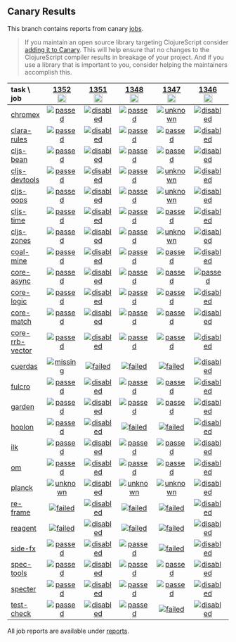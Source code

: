 ## Canary Results

This branch contains reports from canary [jobs](https://github.com/cljs-oss/canary/tree/jobs).

> If you maintain an open source library targeting ClojureScript consider [adding it to Canary](https://github.com/cljs-oss/canary/tree/master#how-to-participate). This will help ensure that no changes to the ClojureScript compiler results in breakage of your project. And if you use a library that is important to you, consider helping the maintainers accomplish this.

[//]: # (begin_overview_table)

| task \ job | <a href="reports/2020/03/29/job-001352-1.10.634-f227fadb" title="job #1352&#xA;&#xA;job&#xA;&#xA;requested by BinaryAge Bot (@babot) on 2020-03-29T11:02:50Z">1352<br/><img width=20 height=20 src="https://avatars0.githubusercontent.com/u/1476765?v=4&s=60"></a> | <a href="reports/2020/03/28/job-001351-1.10.624-20f34d85" title="job #1351&#xA;&#xA;job --only cuerdas&#xA;&#xA;requested by Mike Fikes (@mfikes) on 2020-03-28T14:21:32Z">1351<br/><img width=20 height=20 src="https://avatars1.githubusercontent.com/u/1723464?v=4&s=60"></a> | <a href="reports/2020/03/28/job-001348-1.10.624-20f34d85" title="job #1348&#xA;&#xA;job&#xA;&#xA;requested by BinaryAge Bot (@babot) on 2020-03-28T11:02:24Z">1348<br/><img width=20 height=20 src="https://avatars0.githubusercontent.com/u/1476765?v=4&s=60"></a> | <a href="reports/2020/03/28/job-001347-1.10.624-20f34d85" title="job #1347&#xA;&#xA;job&#xA;&#xA;requested by Mike Fikes (@mfikes) on 2020-03-28T01:31:31Z">1347<br/><img width=20 height=20 src="https://avatars1.githubusercontent.com/u/1723464?v=4&s=60"></a> | <a href="reports/2020/03/28/job-001346-1.10.624-20f34d85" title="job #1346&#xA;&#xA;job --only core-async&#xA;&#xA;requested by Mike Fikes (@mfikes) on 2020-03-28T01:13:58Z">1346<br/><img width=20 height=20 src="https://avatars1.githubusercontent.com/u/1723464?v=4&s=60"></a> | <a href="reports/2020/03/28/job-001345-1.10.624-20f34d85" title="job #1345&#xA;&#xA;job --only reagent&#xA;&#xA;requested by Mike Fikes (@mfikes) on 2020-03-28T01:06:29Z">1345<br/><img width=20 height=20 src="https://avatars1.githubusercontent.com/u/1723464?v=4&s=60"></a> | <a href="reports/2020/03/28/job-001343-1.10.624-20f34d85" title="job #1343&#xA;&#xA;job --only ilk&#xA;&#xA;requested by Mike Fikes (@mfikes) on 2020-03-28T00:54:08Z">1343<br/><img width=20 height=20 src="https://avatars1.githubusercontent.com/u/1723464?v=4&s=60"></a> | <a href="reports/2020/03/28/job-001342-1.10.624-20f34d85" title="job #1342&#xA;&#xA;job --only cljs-bean&#xA;&#xA;requested by Mike Fikes (@mfikes) on 2020-03-28T00:42:57Z">1342<br/><img width=20 height=20 src="https://avatars1.githubusercontent.com/u/1723464?v=4&s=60"></a> | <a href="reports/2020/03/27/job-001341-1.10.624-20f34d85" title="job #1341&#xA;&#xA;job --only reagent&#xA;&#xA;requested by Mike Fikes (@mfikes) on 2020-03-27T17:42:31Z">1341<br/><img width=20 height=20 src="https://avatars1.githubusercontent.com/u/1723464?v=4&s=60"></a> | <a href="reports/2020/03/27/job-001340-1.10.624-20f34d85" title="job #1340&#xA;&#xA;job --only reagent&#xA;&#xA;requested by Mike Fikes (@mfikes) on 2020-03-27T17:42:13Z">1340<br/><img width=20 height=20 src="https://avatars1.githubusercontent.com/u/1723464?v=4&s=60"></a> |
| :--- | :---: | :---: | :---: | :---: | :---: | :---: | :---: | :---: | :---: | :---: |
| [chromex](https://github.com/binaryage/chromex) | <a href="reports/2020/03/29/job-001352-1.10.634-f227fadb#-chromex"><img title="passed" src="http://box.binaryage.com/s-passed.svg"><a> | <a href="reports/2020/03/28/job-001351-1.10.624-20f34d85#-chromex"><img title="disabled" src="http://box.binaryage.com/s-disabled.svg"><a> | <a href="reports/2020/03/28/job-001348-1.10.624-20f34d85#-chromex"><img title="passed" src="http://box.binaryage.com/s-passed.svg"><a> | <a href="reports/2020/03/28/job-001347-1.10.624-20f34d85#-chromex"><img title="unknown" src="http://box.binaryage.com/s-unknown.svg"><a> | <a href="reports/2020/03/28/job-001346-1.10.624-20f34d85#-chromex"><img title="disabled" src="http://box.binaryage.com/s-disabled.svg"><a> | <a href="reports/2020/03/28/job-001345-1.10.624-20f34d85#-chromex"><img title="disabled" src="http://box.binaryage.com/s-disabled.svg"><a> | <a href="reports/2020/03/28/job-001343-1.10.624-20f34d85#-chromex"><img title="disabled" src="http://box.binaryage.com/s-disabled.svg"><a> | <a href="reports/2020/03/28/job-001342-1.10.624-20f34d85#-chromex"><img title="disabled" src="http://box.binaryage.com/s-disabled.svg"><a> | <a href="reports/2020/03/27/job-001341-1.10.624-20f34d85#-chromex"><img title="disabled" src="http://box.binaryage.com/s-disabled.svg"><a> | <a href="reports/2020/03/27/job-001340-1.10.624-20f34d85#-chromex"><img title="disabled" src="http://box.binaryage.com/s-disabled.svg"><a> |
| [clara-rules](https://github.com/cerner/clara-rules) | <a href="reports/2020/03/29/job-001352-1.10.634-f227fadb#-clara-rules"><img title="passed" src="http://box.binaryage.com/s-passed.svg"><a> | <a href="reports/2020/03/28/job-001351-1.10.624-20f34d85#-clara-rules"><img title="disabled" src="http://box.binaryage.com/s-disabled.svg"><a> | <a href="reports/2020/03/28/job-001348-1.10.624-20f34d85#-clara-rules"><img title="passed" src="http://box.binaryage.com/s-passed.svg"><a> | <a href="reports/2020/03/28/job-001347-1.10.624-20f34d85#-clara-rules"><img title="passed" src="http://box.binaryage.com/s-passed.svg"><a> | <a href="reports/2020/03/28/job-001346-1.10.624-20f34d85#-clara-rules"><img title="disabled" src="http://box.binaryage.com/s-disabled.svg"><a> | <a href="reports/2020/03/28/job-001345-1.10.624-20f34d85#-clara-rules"><img title="disabled" src="http://box.binaryage.com/s-disabled.svg"><a> | <a href="reports/2020/03/28/job-001343-1.10.624-20f34d85#-clara-rules"><img title="disabled" src="http://box.binaryage.com/s-disabled.svg"><a> | <a href="reports/2020/03/28/job-001342-1.10.624-20f34d85#-clara-rules"><img title="disabled" src="http://box.binaryage.com/s-disabled.svg"><a> | <a href="reports/2020/03/27/job-001341-1.10.624-20f34d85#-clara-rules"><img title="disabled" src="http://box.binaryage.com/s-disabled.svg"><a> | <a href="reports/2020/03/27/job-001340-1.10.624-20f34d85#-clara-rules"><img title="disabled" src="http://box.binaryage.com/s-disabled.svg"><a> |
| [cljs-bean](https://github.com/mfikes/cljs-bean) | <a href="reports/2020/03/29/job-001352-1.10.634-f227fadb#-cljs-bean"><img title="passed" src="http://box.binaryage.com/s-passed.svg"><a> | <a href="reports/2020/03/28/job-001351-1.10.624-20f34d85#-cljs-bean"><img title="disabled" src="http://box.binaryage.com/s-disabled.svg"><a> | <a href="reports/2020/03/28/job-001348-1.10.624-20f34d85#-cljs-bean"><img title="passed" src="http://box.binaryage.com/s-passed.svg"><a> | <a href="reports/2020/03/28/job-001347-1.10.624-20f34d85#-cljs-bean"><img title="passed" src="http://box.binaryage.com/s-passed.svg"><a> | <a href="reports/2020/03/28/job-001346-1.10.624-20f34d85#-cljs-bean"><img title="disabled" src="http://box.binaryage.com/s-disabled.svg"><a> | <a href="reports/2020/03/28/job-001345-1.10.624-20f34d85#-cljs-bean"><img title="disabled" src="http://box.binaryage.com/s-disabled.svg"><a> | <a href="reports/2020/03/28/job-001343-1.10.624-20f34d85#-cljs-bean"><img title="disabled" src="http://box.binaryage.com/s-disabled.svg"><a> | <a href="reports/2020/03/28/job-001342-1.10.624-20f34d85#-cljs-bean"><img title="passed" src="http://box.binaryage.com/s-passed.svg"><a> | <a href="reports/2020/03/27/job-001341-1.10.624-20f34d85#-cljs-bean"><img title="disabled" src="http://box.binaryage.com/s-disabled.svg"><a> | <a href="reports/2020/03/27/job-001340-1.10.624-20f34d85#-cljs-bean"><img title="disabled" src="http://box.binaryage.com/s-disabled.svg"><a> |
| [cljs-devtools](https://github.com/binaryage/cljs-devtools) | <a href="reports/2020/03/29/job-001352-1.10.634-f227fadb#-cljs-devtools"><img title="passed" src="http://box.binaryage.com/s-passed.svg"><a> | <a href="reports/2020/03/28/job-001351-1.10.624-20f34d85#-cljs-devtools"><img title="disabled" src="http://box.binaryage.com/s-disabled.svg"><a> | <a href="reports/2020/03/28/job-001348-1.10.624-20f34d85#-cljs-devtools"><img title="passed" src="http://box.binaryage.com/s-passed.svg"><a> | <a href="reports/2020/03/28/job-001347-1.10.624-20f34d85#-cljs-devtools"><img title="unknown" src="http://box.binaryage.com/s-unknown.svg"><a> | <a href="reports/2020/03/28/job-001346-1.10.624-20f34d85#-cljs-devtools"><img title="disabled" src="http://box.binaryage.com/s-disabled.svg"><a> | <a href="reports/2020/03/28/job-001345-1.10.624-20f34d85#-cljs-devtools"><img title="disabled" src="http://box.binaryage.com/s-disabled.svg"><a> | <a href="reports/2020/03/28/job-001343-1.10.624-20f34d85#-cljs-devtools"><img title="disabled" src="http://box.binaryage.com/s-disabled.svg"><a> | <a href="reports/2020/03/28/job-001342-1.10.624-20f34d85#-cljs-devtools"><img title="disabled" src="http://box.binaryage.com/s-disabled.svg"><a> | <a href="reports/2020/03/27/job-001341-1.10.624-20f34d85#-cljs-devtools"><img title="disabled" src="http://box.binaryage.com/s-disabled.svg"><a> | <a href="reports/2020/03/27/job-001340-1.10.624-20f34d85#-cljs-devtools"><img title="disabled" src="http://box.binaryage.com/s-disabled.svg"><a> |
| [cljs-oops](https://github.com/binaryage/cljs-oops) | <a href="reports/2020/03/29/job-001352-1.10.634-f227fadb#-cljs-oops"><img title="passed" src="http://box.binaryage.com/s-passed.svg"><a> | <a href="reports/2020/03/28/job-001351-1.10.624-20f34d85#-cljs-oops"><img title="disabled" src="http://box.binaryage.com/s-disabled.svg"><a> | <a href="reports/2020/03/28/job-001348-1.10.624-20f34d85#-cljs-oops"><img title="passed" src="http://box.binaryage.com/s-passed.svg"><a> | <a href="reports/2020/03/28/job-001347-1.10.624-20f34d85#-cljs-oops"><img title="unknown" src="http://box.binaryage.com/s-unknown.svg"><a> | <a href="reports/2020/03/28/job-001346-1.10.624-20f34d85#-cljs-oops"><img title="disabled" src="http://box.binaryage.com/s-disabled.svg"><a> | <a href="reports/2020/03/28/job-001345-1.10.624-20f34d85#-cljs-oops"><img title="disabled" src="http://box.binaryage.com/s-disabled.svg"><a> | <a href="reports/2020/03/28/job-001343-1.10.624-20f34d85#-cljs-oops"><img title="disabled" src="http://box.binaryage.com/s-disabled.svg"><a> | <a href="reports/2020/03/28/job-001342-1.10.624-20f34d85#-cljs-oops"><img title="disabled" src="http://box.binaryage.com/s-disabled.svg"><a> | <a href="reports/2020/03/27/job-001341-1.10.624-20f34d85#-cljs-oops"><img title="disabled" src="http://box.binaryage.com/s-disabled.svg"><a> | <a href="reports/2020/03/27/job-001340-1.10.624-20f34d85#-cljs-oops"><img title="disabled" src="http://box.binaryage.com/s-disabled.svg"><a> |
| [cljs-time](https://github.com/andrewmcveigh/cljs-time) | <a href="reports/2020/03/29/job-001352-1.10.634-f227fadb#-cljs-time"><img title="passed" src="http://box.binaryage.com/s-passed.svg"><a> | <a href="reports/2020/03/28/job-001351-1.10.624-20f34d85#-cljs-time"><img title="disabled" src="http://box.binaryage.com/s-disabled.svg"><a> | <a href="reports/2020/03/28/job-001348-1.10.624-20f34d85#-cljs-time"><img title="passed" src="http://box.binaryage.com/s-passed.svg"><a> | <a href="reports/2020/03/28/job-001347-1.10.624-20f34d85#-cljs-time"><img title="passed" src="http://box.binaryage.com/s-passed.svg"><a> | <a href="reports/2020/03/28/job-001346-1.10.624-20f34d85#-cljs-time"><img title="disabled" src="http://box.binaryage.com/s-disabled.svg"><a> | <a href="reports/2020/03/28/job-001345-1.10.624-20f34d85#-cljs-time"><img title="disabled" src="http://box.binaryage.com/s-disabled.svg"><a> | <a href="reports/2020/03/28/job-001343-1.10.624-20f34d85#-cljs-time"><img title="disabled" src="http://box.binaryage.com/s-disabled.svg"><a> | <a href="reports/2020/03/28/job-001342-1.10.624-20f34d85#-cljs-time"><img title="disabled" src="http://box.binaryage.com/s-disabled.svg"><a> | <a href="reports/2020/03/27/job-001341-1.10.624-20f34d85#-cljs-time"><img title="disabled" src="http://box.binaryage.com/s-disabled.svg"><a> | <a href="reports/2020/03/27/job-001340-1.10.624-20f34d85#-cljs-time"><img title="disabled" src="http://box.binaryage.com/s-disabled.svg"><a> |
| [cljs-zones](https://github.com/binaryage/cljs-zones) | <a href="reports/2020/03/29/job-001352-1.10.634-f227fadb#-cljs-zones"><img title="passed" src="http://box.binaryage.com/s-passed.svg"><a> | <a href="reports/2020/03/28/job-001351-1.10.624-20f34d85#-cljs-zones"><img title="disabled" src="http://box.binaryage.com/s-disabled.svg"><a> | <a href="reports/2020/03/28/job-001348-1.10.624-20f34d85#-cljs-zones"><img title="passed" src="http://box.binaryage.com/s-passed.svg"><a> | <a href="reports/2020/03/28/job-001347-1.10.624-20f34d85#-cljs-zones"><img title="unknown" src="http://box.binaryage.com/s-unknown.svg"><a> | <a href="reports/2020/03/28/job-001346-1.10.624-20f34d85#-cljs-zones"><img title="disabled" src="http://box.binaryage.com/s-disabled.svg"><a> | <a href="reports/2020/03/28/job-001345-1.10.624-20f34d85#-cljs-zones"><img title="disabled" src="http://box.binaryage.com/s-disabled.svg"><a> | <a href="reports/2020/03/28/job-001343-1.10.624-20f34d85#-cljs-zones"><img title="disabled" src="http://box.binaryage.com/s-disabled.svg"><a> | <a href="reports/2020/03/28/job-001342-1.10.624-20f34d85#-cljs-zones"><img title="disabled" src="http://box.binaryage.com/s-disabled.svg"><a> | <a href="reports/2020/03/27/job-001341-1.10.624-20f34d85#-cljs-zones"><img title="disabled" src="http://box.binaryage.com/s-disabled.svg"><a> | <a href="reports/2020/03/27/job-001340-1.10.624-20f34d85#-cljs-zones"><img title="disabled" src="http://box.binaryage.com/s-disabled.svg"><a> |
| [coal-mine](https://github.com/mfikes/coal-mine) | <a href="reports/2020/03/29/job-001352-1.10.634-f227fadb#-coal-mine"><img title="passed" src="http://box.binaryage.com/s-passed.svg"><a> | <a href="reports/2020/03/28/job-001351-1.10.624-20f34d85#-coal-mine"><img title="disabled" src="http://box.binaryage.com/s-disabled.svg"><a> | <a href="reports/2020/03/28/job-001348-1.10.624-20f34d85#-coal-mine"><img title="passed" src="http://box.binaryage.com/s-passed.svg"><a> | <a href="reports/2020/03/28/job-001347-1.10.624-20f34d85#-coal-mine"><img title="passed" src="http://box.binaryage.com/s-passed.svg"><a> | <a href="reports/2020/03/28/job-001346-1.10.624-20f34d85#-coal-mine"><img title="disabled" src="http://box.binaryage.com/s-disabled.svg"><a> | <a href="reports/2020/03/28/job-001345-1.10.624-20f34d85#-coal-mine"><img title="disabled" src="http://box.binaryage.com/s-disabled.svg"><a> | <a href="reports/2020/03/28/job-001343-1.10.624-20f34d85#-coal-mine"><img title="disabled" src="http://box.binaryage.com/s-disabled.svg"><a> | <a href="reports/2020/03/28/job-001342-1.10.624-20f34d85#-coal-mine"><img title="disabled" src="http://box.binaryage.com/s-disabled.svg"><a> | <a href="reports/2020/03/27/job-001341-1.10.624-20f34d85#-coal-mine"><img title="disabled" src="http://box.binaryage.com/s-disabled.svg"><a> | <a href="reports/2020/03/27/job-001340-1.10.624-20f34d85#-coal-mine"><img title="disabled" src="http://box.binaryage.com/s-disabled.svg"><a> |
| [core-async](https://github.com/clojure/core.async) | <a href="reports/2020/03/29/job-001352-1.10.634-f227fadb#-core-async"><img title="passed" src="http://box.binaryage.com/s-passed.svg"><a> | <a href="reports/2020/03/28/job-001351-1.10.624-20f34d85#-core-async"><img title="disabled" src="http://box.binaryage.com/s-disabled.svg"><a> | <a href="reports/2020/03/28/job-001348-1.10.624-20f34d85#-core-async"><img title="passed" src="http://box.binaryage.com/s-passed.svg"><a> | <a href="reports/2020/03/28/job-001347-1.10.624-20f34d85#-core-async"><img title="passed" src="http://box.binaryage.com/s-passed.svg"><a> | <a href="reports/2020/03/28/job-001346-1.10.624-20f34d85#-core-async"><img title="passed" src="http://box.binaryage.com/s-passed.svg"><a> | <a href="reports/2020/03/28/job-001345-1.10.624-20f34d85#-core-async"><img title="disabled" src="http://box.binaryage.com/s-disabled.svg"><a> | <a href="reports/2020/03/28/job-001343-1.10.624-20f34d85#-core-async"><img title="disabled" src="http://box.binaryage.com/s-disabled.svg"><a> | <a href="reports/2020/03/28/job-001342-1.10.624-20f34d85#-core-async"><img title="disabled" src="http://box.binaryage.com/s-disabled.svg"><a> | <a href="reports/2020/03/27/job-001341-1.10.624-20f34d85#-core-async"><img title="disabled" src="http://box.binaryage.com/s-disabled.svg"><a> | <a href="reports/2020/03/27/job-001340-1.10.624-20f34d85#-core-async"><img title="disabled" src="http://box.binaryage.com/s-disabled.svg"><a> |
| [core-logic](https://github.com/clojure/core.logic) | <a href="reports/2020/03/29/job-001352-1.10.634-f227fadb#-core-logic"><img title="passed" src="http://box.binaryage.com/s-passed.svg"><a> | <a href="reports/2020/03/28/job-001351-1.10.624-20f34d85#-core-logic"><img title="disabled" src="http://box.binaryage.com/s-disabled.svg"><a> | <a href="reports/2020/03/28/job-001348-1.10.624-20f34d85#-core-logic"><img title="passed" src="http://box.binaryage.com/s-passed.svg"><a> | <a href="reports/2020/03/28/job-001347-1.10.624-20f34d85#-core-logic"><img title="passed" src="http://box.binaryage.com/s-passed.svg"><a> | <a href="reports/2020/03/28/job-001346-1.10.624-20f34d85#-core-logic"><img title="disabled" src="http://box.binaryage.com/s-disabled.svg"><a> | <a href="reports/2020/03/28/job-001345-1.10.624-20f34d85#-core-logic"><img title="disabled" src="http://box.binaryage.com/s-disabled.svg"><a> | <a href="reports/2020/03/28/job-001343-1.10.624-20f34d85#-core-logic"><img title="disabled" src="http://box.binaryage.com/s-disabled.svg"><a> | <a href="reports/2020/03/28/job-001342-1.10.624-20f34d85#-core-logic"><img title="disabled" src="http://box.binaryage.com/s-disabled.svg"><a> | <a href="reports/2020/03/27/job-001341-1.10.624-20f34d85#-core-logic"><img title="disabled" src="http://box.binaryage.com/s-disabled.svg"><a> | <a href="reports/2020/03/27/job-001340-1.10.624-20f34d85#-core-logic"><img title="disabled" src="http://box.binaryage.com/s-disabled.svg"><a> |
| [core-match](https://github.com/clojure/core.match) | <a href="reports/2020/03/29/job-001352-1.10.634-f227fadb#-core-match"><img title="passed" src="http://box.binaryage.com/s-passed.svg"><a> | <a href="reports/2020/03/28/job-001351-1.10.624-20f34d85#-core-match"><img title="disabled" src="http://box.binaryage.com/s-disabled.svg"><a> | <a href="reports/2020/03/28/job-001348-1.10.624-20f34d85#-core-match"><img title="passed" src="http://box.binaryage.com/s-passed.svg"><a> | <a href="reports/2020/03/28/job-001347-1.10.624-20f34d85#-core-match"><img title="passed" src="http://box.binaryage.com/s-passed.svg"><a> | <a href="reports/2020/03/28/job-001346-1.10.624-20f34d85#-core-match"><img title="disabled" src="http://box.binaryage.com/s-disabled.svg"><a> | <a href="reports/2020/03/28/job-001345-1.10.624-20f34d85#-core-match"><img title="disabled" src="http://box.binaryage.com/s-disabled.svg"><a> | <a href="reports/2020/03/28/job-001343-1.10.624-20f34d85#-core-match"><img title="disabled" src="http://box.binaryage.com/s-disabled.svg"><a> | <a href="reports/2020/03/28/job-001342-1.10.624-20f34d85#-core-match"><img title="disabled" src="http://box.binaryage.com/s-disabled.svg"><a> | <a href="reports/2020/03/27/job-001341-1.10.624-20f34d85#-core-match"><img title="disabled" src="http://box.binaryage.com/s-disabled.svg"><a> | <a href="reports/2020/03/27/job-001340-1.10.624-20f34d85#-core-match"><img title="disabled" src="http://box.binaryage.com/s-disabled.svg"><a> |
| [core-rrb-vector](https://github.com/clojure/core.rrb-vector) | <a href="reports/2020/03/29/job-001352-1.10.634-f227fadb#-core-rrb-vector"><img title="passed" src="http://box.binaryage.com/s-passed.svg"><a> | <a href="reports/2020/03/28/job-001351-1.10.624-20f34d85#-core-rrb-vector"><img title="disabled" src="http://box.binaryage.com/s-disabled.svg"><a> | <a href="reports/2020/03/28/job-001348-1.10.624-20f34d85#-core-rrb-vector"><img title="passed" src="http://box.binaryage.com/s-passed.svg"><a> | <a href="reports/2020/03/28/job-001347-1.10.624-20f34d85#-core-rrb-vector"><img title="passed" src="http://box.binaryage.com/s-passed.svg"><a> | <a href="reports/2020/03/28/job-001346-1.10.624-20f34d85#-core-rrb-vector"><img title="disabled" src="http://box.binaryage.com/s-disabled.svg"><a> | <a href="reports/2020/03/28/job-001345-1.10.624-20f34d85#-core-rrb-vector"><img title="disabled" src="http://box.binaryage.com/s-disabled.svg"><a> | <a href="reports/2020/03/28/job-001343-1.10.624-20f34d85#-core-rrb-vector"><img title="disabled" src="http://box.binaryage.com/s-disabled.svg"><a> | <a href="reports/2020/03/28/job-001342-1.10.624-20f34d85#-core-rrb-vector"><img title="disabled" src="http://box.binaryage.com/s-disabled.svg"><a> | <a href="reports/2020/03/27/job-001341-1.10.624-20f34d85#-core-rrb-vector"><img title="disabled" src="http://box.binaryage.com/s-disabled.svg"><a> | <a href="reports/2020/03/27/job-001340-1.10.624-20f34d85#-core-rrb-vector"><img title="disabled" src="http://box.binaryage.com/s-disabled.svg"><a> |
| [cuerdas](https://github.com/funcool/cuerdas) | <a href="reports/2020/03/29/job-001352-1.10.634-f227fadb#-cuerdas"><img title="missing" src="http://box.binaryage.com/s-missing.svg"><a> | <a href="reports/2020/03/28/job-001351-1.10.624-20f34d85#-cuerdas"><img title="failed" src="http://box.binaryage.com/s-failed.svg"><a> | <a href="reports/2020/03/28/job-001348-1.10.624-20f34d85#-cuerdas"><img title="failed" src="http://box.binaryage.com/s-failed.svg"><a> | <a href="reports/2020/03/28/job-001347-1.10.624-20f34d85#-cuerdas"><img title="failed" src="http://box.binaryage.com/s-failed.svg"><a> | <a href="reports/2020/03/28/job-001346-1.10.624-20f34d85#-cuerdas"><img title="disabled" src="http://box.binaryage.com/s-disabled.svg"><a> | <a href="reports/2020/03/28/job-001345-1.10.624-20f34d85#-cuerdas"><img title="disabled" src="http://box.binaryage.com/s-disabled.svg"><a> | <a href="reports/2020/03/28/job-001343-1.10.624-20f34d85#-cuerdas"><img title="disabled" src="http://box.binaryage.com/s-disabled.svg"><a> | <a href="reports/2020/03/28/job-001342-1.10.624-20f34d85#-cuerdas"><img title="disabled" src="http://box.binaryage.com/s-disabled.svg"><a> | <a href="reports/2020/03/27/job-001341-1.10.624-20f34d85#-cuerdas"><img title="disabled" src="http://box.binaryage.com/s-disabled.svg"><a> | <a href="reports/2020/03/27/job-001340-1.10.624-20f34d85#-cuerdas"><img title="disabled" src="http://box.binaryage.com/s-disabled.svg"><a> |
| [fulcro](https://github.com/fulcrologic/fulcro) | <a href="reports/2020/03/29/job-001352-1.10.634-f227fadb#-fulcro"><img title="passed" src="http://box.binaryage.com/s-passed.svg"><a> | <a href="reports/2020/03/28/job-001351-1.10.624-20f34d85#-fulcro"><img title="disabled" src="http://box.binaryage.com/s-disabled.svg"><a> | <a href="reports/2020/03/28/job-001348-1.10.624-20f34d85#-fulcro"><img title="passed" src="http://box.binaryage.com/s-passed.svg"><a> | <a href="reports/2020/03/28/job-001347-1.10.624-20f34d85#-fulcro"><img title="passed" src="http://box.binaryage.com/s-passed.svg"><a> | <a href="reports/2020/03/28/job-001346-1.10.624-20f34d85#-fulcro"><img title="disabled" src="http://box.binaryage.com/s-disabled.svg"><a> | <a href="reports/2020/03/28/job-001345-1.10.624-20f34d85#-fulcro"><img title="disabled" src="http://box.binaryage.com/s-disabled.svg"><a> | <a href="reports/2020/03/28/job-001343-1.10.624-20f34d85#-fulcro"><img title="disabled" src="http://box.binaryage.com/s-disabled.svg"><a> | <a href="reports/2020/03/28/job-001342-1.10.624-20f34d85#-fulcro"><img title="disabled" src="http://box.binaryage.com/s-disabled.svg"><a> | <a href="reports/2020/03/27/job-001341-1.10.624-20f34d85#-fulcro"><img title="disabled" src="http://box.binaryage.com/s-disabled.svg"><a> | <a href="reports/2020/03/27/job-001340-1.10.624-20f34d85#-fulcro"><img title="disabled" src="http://box.binaryage.com/s-disabled.svg"><a> |
| [garden](https://github.com/noprompt/garden) | <a href="reports/2020/03/29/job-001352-1.10.634-f227fadb#-garden"><img title="passed" src="http://box.binaryage.com/s-passed.svg"><a> | <a href="reports/2020/03/28/job-001351-1.10.624-20f34d85#-garden"><img title="disabled" src="http://box.binaryage.com/s-disabled.svg"><a> | <a href="reports/2020/03/28/job-001348-1.10.624-20f34d85#-garden"><img title="passed" src="http://box.binaryage.com/s-passed.svg"><a> | <a href="reports/2020/03/28/job-001347-1.10.624-20f34d85#-garden"><img title="passed" src="http://box.binaryage.com/s-passed.svg"><a> | <a href="reports/2020/03/28/job-001346-1.10.624-20f34d85#-garden"><img title="disabled" src="http://box.binaryage.com/s-disabled.svg"><a> | <a href="reports/2020/03/28/job-001345-1.10.624-20f34d85#-garden"><img title="disabled" src="http://box.binaryage.com/s-disabled.svg"><a> | <a href="reports/2020/03/28/job-001343-1.10.624-20f34d85#-garden"><img title="disabled" src="http://box.binaryage.com/s-disabled.svg"><a> | <a href="reports/2020/03/28/job-001342-1.10.624-20f34d85#-garden"><img title="disabled" src="http://box.binaryage.com/s-disabled.svg"><a> | <a href="reports/2020/03/27/job-001341-1.10.624-20f34d85#-garden"><img title="disabled" src="http://box.binaryage.com/s-disabled.svg"><a> | <a href="reports/2020/03/27/job-001340-1.10.624-20f34d85#-garden"><img title="disabled" src="http://box.binaryage.com/s-disabled.svg"><a> |
| [hoplon](https://github.com/hoplon/hoplon) | <a href="reports/2020/03/29/job-001352-1.10.634-f227fadb#-hoplon"><img title="passed" src="http://box.binaryage.com/s-passed.svg"><a> | <a href="reports/2020/03/28/job-001351-1.10.624-20f34d85#-hoplon"><img title="disabled" src="http://box.binaryage.com/s-disabled.svg"><a> | <a href="reports/2020/03/28/job-001348-1.10.624-20f34d85#-hoplon"><img title="failed" src="http://box.binaryage.com/s-failed.svg"><a> | <a href="reports/2020/03/28/job-001347-1.10.624-20f34d85#-hoplon"><img title="failed" src="http://box.binaryage.com/s-failed.svg"><a> | <a href="reports/2020/03/28/job-001346-1.10.624-20f34d85#-hoplon"><img title="disabled" src="http://box.binaryage.com/s-disabled.svg"><a> | <a href="reports/2020/03/28/job-001345-1.10.624-20f34d85#-hoplon"><img title="disabled" src="http://box.binaryage.com/s-disabled.svg"><a> | <a href="reports/2020/03/28/job-001343-1.10.624-20f34d85#-hoplon"><img title="disabled" src="http://box.binaryage.com/s-disabled.svg"><a> | <a href="reports/2020/03/28/job-001342-1.10.624-20f34d85#-hoplon"><img title="disabled" src="http://box.binaryage.com/s-disabled.svg"><a> | <a href="reports/2020/03/27/job-001341-1.10.624-20f34d85#-hoplon"><img title="disabled" src="http://box.binaryage.com/s-disabled.svg"><a> | <a href="reports/2020/03/27/job-001340-1.10.624-20f34d85#-hoplon"><img title="disabled" src="http://box.binaryage.com/s-disabled.svg"><a> |
| [ilk](https://github.com/mfikes/ilk) | <a href="reports/2020/03/29/job-001352-1.10.634-f227fadb#-ilk"><img title="passed" src="http://box.binaryage.com/s-passed.svg"><a> | <a href="reports/2020/03/28/job-001351-1.10.624-20f34d85#-ilk"><img title="disabled" src="http://box.binaryage.com/s-disabled.svg"><a> | <a href="reports/2020/03/28/job-001348-1.10.624-20f34d85#-ilk"><img title="passed" src="http://box.binaryage.com/s-passed.svg"><a> | <a href="reports/2020/03/28/job-001347-1.10.624-20f34d85#-ilk"><img title="passed" src="http://box.binaryage.com/s-passed.svg"><a> | <a href="reports/2020/03/28/job-001346-1.10.624-20f34d85#-ilk"><img title="disabled" src="http://box.binaryage.com/s-disabled.svg"><a> | <a href="reports/2020/03/28/job-001345-1.10.624-20f34d85#-ilk"><img title="disabled" src="http://box.binaryage.com/s-disabled.svg"><a> | <a href="reports/2020/03/28/job-001343-1.10.624-20f34d85#-ilk"><img title="passed" src="http://box.binaryage.com/s-passed.svg"><a> | <a href="reports/2020/03/28/job-001342-1.10.624-20f34d85#-ilk"><img title="disabled" src="http://box.binaryage.com/s-disabled.svg"><a> | <a href="reports/2020/03/27/job-001341-1.10.624-20f34d85#-ilk"><img title="disabled" src="http://box.binaryage.com/s-disabled.svg"><a> | <a href="reports/2020/03/27/job-001340-1.10.624-20f34d85#-ilk"><img title="disabled" src="http://box.binaryage.com/s-disabled.svg"><a> |
| [om](https://github.com/omcljs/om) | <a href="reports/2020/03/29/job-001352-1.10.634-f227fadb#-om"><img title="passed" src="http://box.binaryage.com/s-passed.svg"><a> | <a href="reports/2020/03/28/job-001351-1.10.624-20f34d85#-om"><img title="disabled" src="http://box.binaryage.com/s-disabled.svg"><a> | <a href="reports/2020/03/28/job-001348-1.10.624-20f34d85#-om"><img title="passed" src="http://box.binaryage.com/s-passed.svg"><a> | <a href="reports/2020/03/28/job-001347-1.10.624-20f34d85#-om"><img title="passed" src="http://box.binaryage.com/s-passed.svg"><a> | <a href="reports/2020/03/28/job-001346-1.10.624-20f34d85#-om"><img title="disabled" src="http://box.binaryage.com/s-disabled.svg"><a> | <a href="reports/2020/03/28/job-001345-1.10.624-20f34d85#-om"><img title="disabled" src="http://box.binaryage.com/s-disabled.svg"><a> | <a href="reports/2020/03/28/job-001343-1.10.624-20f34d85#-om"><img title="disabled" src="http://box.binaryage.com/s-disabled.svg"><a> | <a href="reports/2020/03/28/job-001342-1.10.624-20f34d85#-om"><img title="disabled" src="http://box.binaryage.com/s-disabled.svg"><a> | <a href="reports/2020/03/27/job-001341-1.10.624-20f34d85#-om"><img title="disabled" src="http://box.binaryage.com/s-disabled.svg"><a> | <a href="reports/2020/03/27/job-001340-1.10.624-20f34d85#-om"><img title="disabled" src="http://box.binaryage.com/s-disabled.svg"><a> |
| [planck](https://github.com/planck-repl/planck) | <a href="reports/2020/03/29/job-001352-1.10.634-f227fadb#-planck"><img title="unknown" src="http://box.binaryage.com/s-unknown.svg"><a> | <a href="reports/2020/03/28/job-001351-1.10.624-20f34d85#-planck"><img title="disabled" src="http://box.binaryage.com/s-disabled.svg"><a> | <a href="reports/2020/03/28/job-001348-1.10.624-20f34d85#-planck"><img title="unknown" src="http://box.binaryage.com/s-unknown.svg"><a> | <a href="reports/2020/03/28/job-001347-1.10.624-20f34d85#-planck"><img title="unknown" src="http://box.binaryage.com/s-unknown.svg"><a> | <a href="reports/2020/03/28/job-001346-1.10.624-20f34d85#-planck"><img title="disabled" src="http://box.binaryage.com/s-disabled.svg"><a> | <a href="reports/2020/03/28/job-001345-1.10.624-20f34d85#-planck"><img title="disabled" src="http://box.binaryage.com/s-disabled.svg"><a> | <a href="reports/2020/03/28/job-001343-1.10.624-20f34d85#-planck"><img title="disabled" src="http://box.binaryage.com/s-disabled.svg"><a> | <a href="reports/2020/03/28/job-001342-1.10.624-20f34d85#-planck"><img title="disabled" src="http://box.binaryage.com/s-disabled.svg"><a> | <a href="reports/2020/03/27/job-001341-1.10.624-20f34d85#-planck"><img title="disabled" src="http://box.binaryage.com/s-disabled.svg"><a> | <a href="reports/2020/03/27/job-001340-1.10.624-20f34d85#-planck"><img title="disabled" src="http://box.binaryage.com/s-disabled.svg"><a> |
| [re-frame](https://github.com/Day8/re-frame) | <a href="reports/2020/03/29/job-001352-1.10.634-f227fadb#-re-frame"><img title="failed" src="http://box.binaryage.com/s-failed.svg"><a> | <a href="reports/2020/03/28/job-001351-1.10.624-20f34d85#-re-frame"><img title="disabled" src="http://box.binaryage.com/s-disabled.svg"><a> | <a href="reports/2020/03/28/job-001348-1.10.624-20f34d85#-re-frame"><img title="failed" src="http://box.binaryage.com/s-failed.svg"><a> | <a href="reports/2020/03/28/job-001347-1.10.624-20f34d85#-re-frame"><img title="failed" src="http://box.binaryage.com/s-failed.svg"><a> | <a href="reports/2020/03/28/job-001346-1.10.624-20f34d85#-re-frame"><img title="disabled" src="http://box.binaryage.com/s-disabled.svg"><a> | <a href="reports/2020/03/28/job-001345-1.10.624-20f34d85#-re-frame"><img title="disabled" src="http://box.binaryage.com/s-disabled.svg"><a> | <a href="reports/2020/03/28/job-001343-1.10.624-20f34d85#-re-frame"><img title="disabled" src="http://box.binaryage.com/s-disabled.svg"><a> | <a href="reports/2020/03/28/job-001342-1.10.624-20f34d85#-re-frame"><img title="disabled" src="http://box.binaryage.com/s-disabled.svg"><a> | <a href="reports/2020/03/27/job-001341-1.10.624-20f34d85#-re-frame"><img title="disabled" src="http://box.binaryage.com/s-disabled.svg"><a> | <a href="reports/2020/03/27/job-001340-1.10.624-20f34d85#-re-frame"><img title="disabled" src="http://box.binaryage.com/s-disabled.svg"><a> |
| [reagent](https://github.com/reagent-project/reagent) | <a href="reports/2020/03/29/job-001352-1.10.634-f227fadb#-reagent"><img title="failed" src="http://box.binaryage.com/s-failed.svg"><a> | <a href="reports/2020/03/28/job-001351-1.10.624-20f34d85#-reagent"><img title="disabled" src="http://box.binaryage.com/s-disabled.svg"><a> | <a href="reports/2020/03/28/job-001348-1.10.624-20f34d85#-reagent"><img title="failed" src="http://box.binaryage.com/s-failed.svg"><a> | <a href="reports/2020/03/28/job-001347-1.10.624-20f34d85#-reagent"><img title="failed" src="http://box.binaryage.com/s-failed.svg"><a> | <a href="reports/2020/03/28/job-001346-1.10.624-20f34d85#-reagent"><img title="disabled" src="http://box.binaryage.com/s-disabled.svg"><a> | <a href="reports/2020/03/28/job-001345-1.10.624-20f34d85#-reagent"><img title="failed" src="http://box.binaryage.com/s-failed.svg"><a> | <a href="reports/2020/03/28/job-001343-1.10.624-20f34d85#-reagent"><img title="disabled" src="http://box.binaryage.com/s-disabled.svg"><a> | <a href="reports/2020/03/28/job-001342-1.10.624-20f34d85#-reagent"><img title="disabled" src="http://box.binaryage.com/s-disabled.svg"><a> | <a href="reports/2020/03/27/job-001341-1.10.624-20f34d85#-reagent"><img title="failed" src="http://box.binaryage.com/s-failed.svg"><a> | <a href="reports/2020/03/27/job-001340-1.10.624-20f34d85#-reagent"><img title="failed" src="http://box.binaryage.com/s-failed.svg"><a> |
| [side-fx](https://github.com/cljsrn/side-fx) | <a href="reports/2020/03/29/job-001352-1.10.634-f227fadb#-side-fx"><img title="passed" src="http://box.binaryage.com/s-passed.svg"><a> | <a href="reports/2020/03/28/job-001351-1.10.624-20f34d85#-side-fx"><img title="disabled" src="http://box.binaryage.com/s-disabled.svg"><a> | <a href="reports/2020/03/28/job-001348-1.10.624-20f34d85#-side-fx"><img title="passed" src="http://box.binaryage.com/s-passed.svg"><a> | <a href="reports/2020/03/28/job-001347-1.10.624-20f34d85#-side-fx"><img title="failed" src="http://box.binaryage.com/s-failed.svg"><a> | <a href="reports/2020/03/28/job-001346-1.10.624-20f34d85#-side-fx"><img title="disabled" src="http://box.binaryage.com/s-disabled.svg"><a> | <a href="reports/2020/03/28/job-001345-1.10.624-20f34d85#-side-fx"><img title="disabled" src="http://box.binaryage.com/s-disabled.svg"><a> | <a href="reports/2020/03/28/job-001343-1.10.624-20f34d85#-side-fx"><img title="disabled" src="http://box.binaryage.com/s-disabled.svg"><a> | <a href="reports/2020/03/28/job-001342-1.10.624-20f34d85#-side-fx"><img title="disabled" src="http://box.binaryage.com/s-disabled.svg"><a> | <a href="reports/2020/03/27/job-001341-1.10.624-20f34d85#-side-fx"><img title="disabled" src="http://box.binaryage.com/s-disabled.svg"><a> | <a href="reports/2020/03/27/job-001340-1.10.624-20f34d85#-side-fx"><img title="disabled" src="http://box.binaryage.com/s-disabled.svg"><a> |
| [spec-tools](https://github.com/metosin/spec-tools) | <a href="reports/2020/03/29/job-001352-1.10.634-f227fadb#-spec-tools"><img title="passed" src="http://box.binaryage.com/s-passed.svg"><a> | <a href="reports/2020/03/28/job-001351-1.10.624-20f34d85#-spec-tools"><img title="disabled" src="http://box.binaryage.com/s-disabled.svg"><a> | <a href="reports/2020/03/28/job-001348-1.10.624-20f34d85#-spec-tools"><img title="passed" src="http://box.binaryage.com/s-passed.svg"><a> | <a href="reports/2020/03/28/job-001347-1.10.624-20f34d85#-spec-tools"><img title="passed" src="http://box.binaryage.com/s-passed.svg"><a> | <a href="reports/2020/03/28/job-001346-1.10.624-20f34d85#-spec-tools"><img title="disabled" src="http://box.binaryage.com/s-disabled.svg"><a> | <a href="reports/2020/03/28/job-001345-1.10.624-20f34d85#-spec-tools"><img title="disabled" src="http://box.binaryage.com/s-disabled.svg"><a> | <a href="reports/2020/03/28/job-001343-1.10.624-20f34d85#-spec-tools"><img title="disabled" src="http://box.binaryage.com/s-disabled.svg"><a> | <a href="reports/2020/03/28/job-001342-1.10.624-20f34d85#-spec-tools"><img title="disabled" src="http://box.binaryage.com/s-disabled.svg"><a> | <a href="reports/2020/03/27/job-001341-1.10.624-20f34d85#-spec-tools"><img title="disabled" src="http://box.binaryage.com/s-disabled.svg"><a> | <a href="reports/2020/03/27/job-001340-1.10.624-20f34d85#-spec-tools"><img title="disabled" src="http://box.binaryage.com/s-disabled.svg"><a> |
| [specter](https://github.com/nathanmarz/specter) | <a href="reports/2020/03/29/job-001352-1.10.634-f227fadb#-specter"><img title="passed" src="http://box.binaryage.com/s-passed.svg"><a> | <a href="reports/2020/03/28/job-001351-1.10.624-20f34d85#-specter"><img title="disabled" src="http://box.binaryage.com/s-disabled.svg"><a> | <a href="reports/2020/03/28/job-001348-1.10.624-20f34d85#-specter"><img title="passed" src="http://box.binaryage.com/s-passed.svg"><a> | <a href="reports/2020/03/28/job-001347-1.10.624-20f34d85#-specter"><img title="passed" src="http://box.binaryage.com/s-passed.svg"><a> | <a href="reports/2020/03/28/job-001346-1.10.624-20f34d85#-specter"><img title="disabled" src="http://box.binaryage.com/s-disabled.svg"><a> | <a href="reports/2020/03/28/job-001345-1.10.624-20f34d85#-specter"><img title="disabled" src="http://box.binaryage.com/s-disabled.svg"><a> | <a href="reports/2020/03/28/job-001343-1.10.624-20f34d85#-specter"><img title="disabled" src="http://box.binaryage.com/s-disabled.svg"><a> | <a href="reports/2020/03/28/job-001342-1.10.624-20f34d85#-specter"><img title="disabled" src="http://box.binaryage.com/s-disabled.svg"><a> | <a href="reports/2020/03/27/job-001341-1.10.624-20f34d85#-specter"><img title="disabled" src="http://box.binaryage.com/s-disabled.svg"><a> | <a href="reports/2020/03/27/job-001340-1.10.624-20f34d85#-specter"><img title="disabled" src="http://box.binaryage.com/s-disabled.svg"><a> |
| [test-check](https://github.com/clojure/test.check) | <a href="reports/2020/03/29/job-001352-1.10.634-f227fadb#-test-check"><img title="passed" src="http://box.binaryage.com/s-passed.svg"><a> | <a href="reports/2020/03/28/job-001351-1.10.624-20f34d85#-test-check"><img title="disabled" src="http://box.binaryage.com/s-disabled.svg"><a> | <a href="reports/2020/03/28/job-001348-1.10.624-20f34d85#-test-check"><img title="passed" src="http://box.binaryage.com/s-passed.svg"><a> | <a href="reports/2020/03/28/job-001347-1.10.624-20f34d85#-test-check"><img title="failed" src="http://box.binaryage.com/s-failed.svg"><a> | <a href="reports/2020/03/28/job-001346-1.10.624-20f34d85#-test-check"><img title="disabled" src="http://box.binaryage.com/s-disabled.svg"><a> | <a href="reports/2020/03/28/job-001345-1.10.624-20f34d85#-test-check"><img title="disabled" src="http://box.binaryage.com/s-disabled.svg"><a> | <a href="reports/2020/03/28/job-001343-1.10.624-20f34d85#-test-check"><img title="disabled" src="http://box.binaryage.com/s-disabled.svg"><a> | <a href="reports/2020/03/28/job-001342-1.10.624-20f34d85#-test-check"><img title="disabled" src="http://box.binaryage.com/s-disabled.svg"><a> | <a href="reports/2020/03/27/job-001341-1.10.624-20f34d85#-test-check"><img title="disabled" src="http://box.binaryage.com/s-disabled.svg"><a> | <a href="reports/2020/03/27/job-001340-1.10.624-20f34d85#-test-check"><img title="disabled" src="http://box.binaryage.com/s-disabled.svg"><a> |

[//]: # (end_overview_table)

All job reports are available under [reports](reports).
